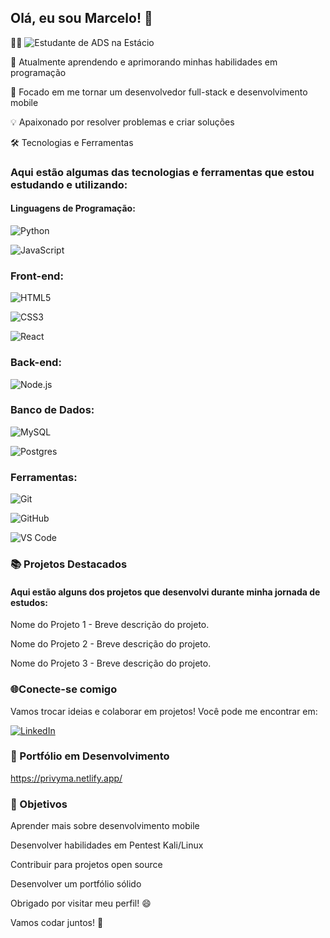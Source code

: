 <h2> Olá, eu sou Marcelo! 👋 </h2>

👨‍💻 ![Estudante de ADS](https://img.shields.io/badge/Estudante_de_ADS-8A2BE2?style=for-the-badge&logo=book&logoColor=white) na Estácio

🌱 Atualmente aprendendo e aprimorando minhas habilidades em programação

🚀 Focado em me tornar um desenvolvedor full-stack e desenvolvimento mobile

💡 Apaixonado por resolver problemas e criar soluções 

🛠️ Tecnologias e Ferramentas

<h3>Aqui estão algumas das tecnologias e ferramentas que estou estudando e utilizando:</h3>

<h4>Linguagens de Programação:</h4>

![Python](https://img.shields.io/badge/Python-3776AB?style=for-the-badge&logo=python&logoColor=white)

![JavaScript](https://img.shields.io/badge/JavaScript-F7DF1E?style=for-the-badge&logo=javascript&logoColor=black)


### Front-end:

![HTML5](https://img.shields.io/badge/HTML5-E34F26?style=for-the-badge&logo=html5&logoColor=white)

![CSS3](https://img.shields.io/badge/CSS3-1572B6?style=for-the-badge&logo=css3&logoColor=white)

![React](https://img.shields.io/badge/React-20232A?style=for-the-badge&logo=react&logoColor=61DAFB)

### Back-end:

![Node.js](https://img.shields.io/badge/Node.js-339933?style=for-the-badge&logo=nodedotjs&logoColor=white)

### Banco de Dados:

![MySQL](https://img.shields.io/badge/MySQL-005C84?style=for-the-badge&logo=mysql&logoColor=white)

![Postgres](https://img.shields.io/badge/PostgreSQL-316192?style=for-the-badge&logo=postgresql&logoColor=white)

### Ferramentas:

![Git](https://img.shields.io/badge/Git-F05032?style=for-the-badge&logo=git&logoColor=white)

![GitHub](https://img.shields.io/badge/GitHub-100000?style=for-the-badge&logo=github&logoColor=white)

![VS Code](https://img.shields.io/badge/Visual_Studio_Code-0078D4?style=for-the-badge&logo=visual%20studio%20code&logoColor=white)

<h3>📚 Projetos Destacados</h3>
<h4>Aqui estão alguns dos projetos que desenvolvi durante minha jornada de estudos:</h4>

Nome do Projeto 1 - Breve descrição do projeto.

Nome do Projeto 2 - Breve descrição do projeto.

Nome do Projeto 3 - Breve descrição do projeto.


### 🌐Conecte-se comigo
Vamos trocar ideias e colaborar em projetos! Você pode me encontrar em:


[![LinkedIn](https://img.shields.io/badge/LinkedIn-0077B5?style=for-the-badge&logo=linkedin&logoColor=white)]([https://www.linkedin.com/in/seu-linkedin/](https://www.linkedin.com/in/marcelo-andrade-984170310/))

### 📝 Portfólio em Desenvolvimento
https://privyma.netlify.app/

### 🎯 Objetivos
Aprender mais sobre desenvolvimento mobile

Desenvolver habilidades em Pentest Kali/Linux

Contribuir para projetos open source

Desenvolver um portfólio sólido

Obrigado por visitar meu perfil! 😄

Vamos codar juntos! 🚀

